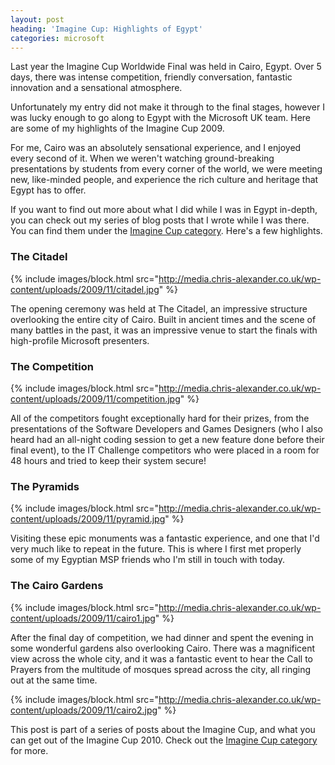 ```yaml
---
layout: post
heading: 'Imagine Cup: Highlights of Egypt'
categories: microsoft
---
```


Last year the Imagine Cup Worldwide Final was held in Cairo, Egypt. Over 5 days, there was intense competition, friendly conversation, fantastic innovation and a sensational atmosphere.

Unfortunately my entry did not make it through to the final stages, however I was lucky enough to go along to Egypt with the Microsoft UK team. Here are some of my highlights of the Imagine Cup 2009.

For me, Cairo was an absolutely sensational experience, and I enjoyed every second of it. When we weren't watching ground-breaking presentations by students from every corner of the world, we were meeting new, like-minded people, and experience the rich culture and heritage that Egypt has to offer.

If you want to find out more about what I did while I was in Egypt in-depth, you can check out my series of blog posts that I wrote while I was there. You can find them under the [Imagine Cup category](http://www.chris-alexander.co.uk/category/microsoft/imagine-cup-microsoft). Here's a few highlights.

### The Citadel

{% include images/block.html src="http://media.chris-alexander.co.uk/wp-content/uploads/2009/11/citadel.jpg" %}

The opening ceremony was held at The Citadel, an impressive structure overlooking the entire city of Cairo. Built in ancient times and the scene of many battles in the past, it was an impressive venue to start the finals with high-profile Microsoft presenters.

### The Competition

{% include images/block.html src="http://media.chris-alexander.co.uk/wp-content/uploads/2009/11/competition.jpg" %}

All of the competitors fought exceptionally hard for their prizes, from the presentations of the Software Developers and Games Designers (who I also heard had an all-night coding session to get a new feature done before their final event), to the IT Challenge competitors who were placed in a room for 48 hours and tried to keep their system secure!

### The Pyramids

{% include images/block.html src="http://media.chris-alexander.co.uk/wp-content/uploads/2009/11/pyramid.jpg" %}

Visiting these epic monuments was a fantastic experience, and one that I'd very much like to repeat in the future. This is where I first met properly some of my Egyptian MSP friends who I'm still in touch with today.

### <span>The Cairo Gardens</span>

{% include images/block.html src="http://media.chris-alexander.co.uk/wp-content/uploads/2009/11/cairo1.jpg" %}

After the final day of competition, we had dinner and spent the evening in some wonderful gardens also overlooking Cairo. There was a magnificent view across the whole city, and it was a fantastic event to hear the Call to Prayers from the multitude of mosques spread across the city, all ringing out at the same time.

{% include images/block.html src="http://media.chris-alexander.co.uk/wp-content/uploads/2009/11/cairo2.jpg" %}

This post is part of a series of posts about the Imagine Cup, and what you can get out of the Imagine Cup 2010. Check out the [Imagine Cup category](http://www.chris-alexander.co.uk/category/microsoft/imagine-cup-microsoft) for more.
